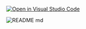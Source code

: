 [![Open in Visual Studio Code](https://classroom.github.com/assets/open-in-vscode-718a45dd9cf7e7f842a935f5ebbe5719a5e09af4491e668f4dbf3b35d5cca122.svg)](https://classroom.github.com/online_ide?assignment_repo_id=11705676&assignment_repo_type=AssignmentRepo)

![README md](https://github.com/ISPC-TST-SENSORES-y-ACTUADORES-2023/semana3/assets/108839778/f15990e6-4a14-4037-8cff-f1c5fc213cc6)
